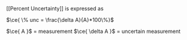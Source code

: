 [[Percent Uncertainty]] is expressed as 

$\ce{ \% unc = \frac{\delta A}{A}*100\%}$ 

$\ce{ A }$ = measurement
$\ce{ \delta A }$ = uncertain measurement